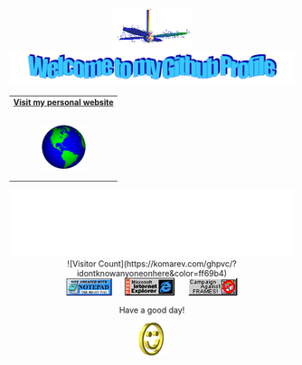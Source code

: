 <div align="center">
<img src="images/fan.gif" alt="Fan" align="center">
</div>

<div align="center">
<img src="images/welcome.png" style="max-width: 100%;" alt="Welcome to my Github Profile" />
</div>

<table width="100%" align="center">
<tr>
<td align="center">
<a href="https://h961r.fun">
<strong>Visit my personal website</strong>
<br />
<br />
<p> <img alt="Globe" height="80" src="images/globe.gif"> </p>
</a>
</td>
</tr>
</table>

<div align="center">
<img height="120" alt="Thanks for visiting me" width="100%" src="images/marquee.svg" />
<br />
![Visitor Count](https://komarev.com/ghpvc/?idontknowanyoneonhere&color=ff69b4)
<br>
<img src="images/notepad.gif" alt="Site created with Notepad" height="30" />
<!-- "margin-right: whatever;" -->
<span>&nbsp;&nbsp;&nbsp;&nbsp;</span>
<img src="images/ie_logo.gif" alt="Microsoft Internet Explorer" />
<span>&nbsp;&nbsp;&nbsp;&nbsp;</span>
<img src="images/noframes.gif" alt="Microsoft Internet Explorer" />
</div>

<div align="center">
<p>Have a good day!</p>
<div>
<img src="images/smile.gif" alt="Smiley" align="center">
</div>
</div>
